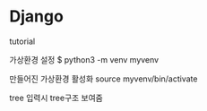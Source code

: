 # Django

tutorial

가상환경 설정
$ python3 -m venv myvenv


만들어진 가상환경 활성화
source myvenv/bin/activate

tree 입력시 tree구조 보여줌
